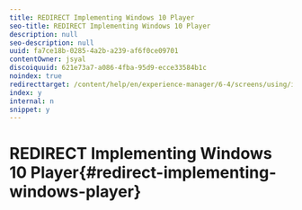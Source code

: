 ```yaml
---
title: REDIRECT Implementing Windows 10 Player
seo-title: REDIRECT Implementing Windows 10 Player
description: null
seo-description: null
uuid: fa7ce18b-0285-4a2b-a239-af6f0ce09701
contentOwner: jsyal
discoiquuid: 621e73a7-a086-4fba-95d9-ecce33584b1c
noindex: true
redirecttarget: /content/help/en/experience-manager/6-4/screens/using/implementing-windows-player
index: y
internal: n
snippet: y
---
```


# REDIRECT Implementing Windows 10 Player{#redirect-implementing-windows-player}

